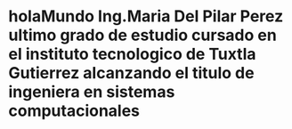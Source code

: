 # holaMundo Ing.Maria Del Pilar Perez ultimo grado de estudio cursado en el instituto tecnologico de Tuxtla Gutierrez alcanzando el titulo de ingeniera en sistemas computacionales
